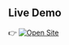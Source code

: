 ## Live Demo
👉
[![Open Site](https://img.shields.io/badge/Live-Demo-blue)](https://antonanderssonmedia.github.io/ThreeJS-showcase/)
